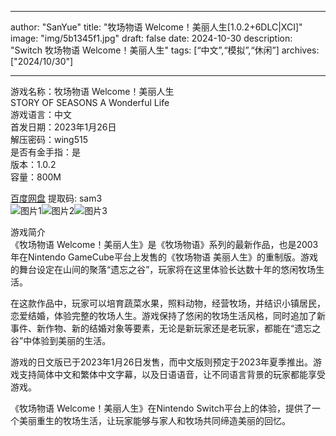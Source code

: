 
---
author: "SanYue"
title: "牧场物语 Welcome！美丽人生[1.0.2+6DLC|XCI]"
image: "img/5b1345f1.jpg"
draft: false
date: 2024-10-30
description: "Switch 牧场物语 Welcome！美丽人生"
tags: [“中文”,“模拟”,“休闲”]
archives: ["2024/10/30"]

---

游戏名称：牧场物语 Welcome！美丽人生   
STORY OF SEASONS A Wonderful Life    
游戏语言：中文  
首发日期：2023年1月26日  
解压密码：wing515  
是否有金手指：是  
版本：1.0.2   
容量：800M

[百度网盘](https://pan.baidu.com/s/1h0d-uqDYIi73tnBAx8JeKw) 提取码: sam3  
![图片1](img/8621360a923bf87.jpg)![图片2](img/8becdc9429.jpg)![图片3](img/248c50d3f08fabc5.jpg)  

游戏简介  
《牧场物语 Welcome！美丽人生》是《牧场物语》系列的最新作品，也是2003年在Nintendo GameCube平台上发售的《牧场物语 美丽人生》的重制版。游戏的舞台设定在山间的聚落“遗忘之谷”，玩家将在这里体验长达数十年的悠闲牧场生活。

在这款作品中，玩家可以培育蔬菜水果，照料动物，经营牧场，并结识小镇居民，恋爱结婚，体验完整的牧场人生。游戏保持了悠闲的牧场生活风格，同时追加了新事件、新作物、新的结婚对象等要素，无论是新玩家还是老玩家，都能在“遗忘之谷”中体验到美丽的生活。

游戏的日文版已于2023年1月26日发售，而中文版则预定于2023年夏季推出。游戏支持简体中文和繁体中文字幕，以及日语语音，让不同语言背景的玩家都能享受游戏。

《牧场物语 Welcome！美丽人生》在Nintendo Switch平台上的体验，提供了一个美丽重生的牧场生活，让玩家能够与家人和牧场共同缔造美丽的回忆。
